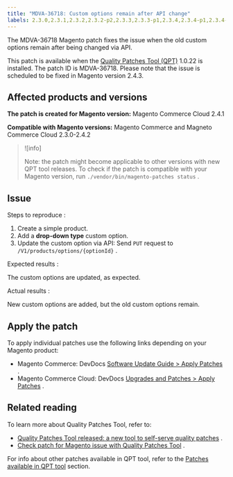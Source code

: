 ```yaml
---
title: "MDVA-36718: Custom options remain after API change"
labels: 2.3.0,2.3.1,2.3.2,2.3.2-p2,2.3.3,2.3.3-p1,2.3.4,2.3.4-p1,2.3.4-p2,2.3.5,2.3.5-p1,2.3.5-p2,2.3.6,2.3.6-p1,2.4.0,2.4.0-p1,2.4.1,2.4.1-p1,2.4.1-p2,2.4.2,API,QPT 1.0.22,QPT patches,Magento Commerce,Magento Commerce Cloud,Quality Patches Tool,custom options
---
```


The MDVA-36718 Magento patch fixes the issue when the old custom options remain after being changed via API.

This patch is available when the [Quality Patches Tool (QPT)](https://support.magento.com/hc/en-us/articles/360047139492) 1.0.22 is installed. The patch ID is MDVA-36718. Please note that the issue is scheduled to be fixed in Magento version 2.4.3.

## Affected products and versions

 **The patch is created for Magento version:** Magento Commerce Cloud 2.4.1

 **Compatible with Magento versions:** Magento Commerce and Magneto Commerce Cloud 2.3.0-2.4.2

>![info]
>
>Note: the patch might become applicable to other versions with new QPT tool releases. To check if the patch is compatible with your Magento version, run `./vendor/bin/magento-patches status` .

## Issue

 <span class="wysiwyg-underline">Steps to reproduce</span> :

1. Create a simple product.
1. Add a **drop-down type** custom option.
1. Update the custom option via API: Send `PUT` request to `/V1/products/options/{optionId}` .

 <span class="wysiwyg-underline">Expected results</span> :

The custom options are updated, as expected.

 <span class="wysiwyg-underline">Actual results</span> :

New custom options are added, but the old custom options remain.

## Apply the patch

To apply individual patches use the following links depending on your Magento product:

* Magento Commerce: DevDocs [Software Update Guide > Apply Patches](https://devdocs.magento.com/guides/v2.4/comp-mgr/patching.html) .
* Magento Commerce Cloud: DevDocs [Upgrades and Patches > Apply Patches](https://devdocs.magento.com/cloud/project/project-patch.html) .

## Related reading

To learn more about Quality Patches Tool, refer to:

* [Quality Patches Tool released: a new tool to self-serve quality patches](https://support.magento.com/hc/en-us/articles/360047139492) .
* [Check patch for Magento issue with Quality Patches Tool](https://support.magento.com/hc/en-us/articles/360047125252) .

For info about other patches available in QPT tool, refer to the [Patches available in QPT tool](https://support.magento.com/hc/en-us/sections/360010506631-Patches-available-in-QPT-tool-) section.